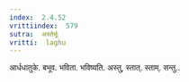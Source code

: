 ```yaml
---
index:  2.4.52
vrittiindex:  579
sutra:  अस्तेर्भूः
vritti:  laghu 
---
```


आर्धधातुके. बभूव. भविता. भविष्यति. अस्तु, स्तात्. स्ताम्. सन्तु..

